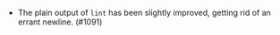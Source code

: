 - The plain output of `lint` has been slightly improved, getting rid of an
  errant newline. (#1091)

